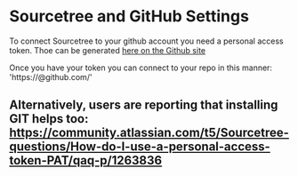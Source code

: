 # Sourcetree and GitHub Settings
To connect Sourcetree to your github account you need a personal access token. Thoe can be generated [here on the Github site](https://docs.github.com/en/authentication/keeping-your-account-and-data-secure/managing-your-personal-access-tokens)

Once you have your token you can connect to your repo in this manner:
'https://<personal-access-token>@github.com/<my-repo-url>'

Alternatively, users are reporting that installing GIT helps too:
https://community.atlassian.com/t5/Sourcetree-questions/How-do-I-use-a-personal-access-token-PAT/qaq-p/1263836
---


